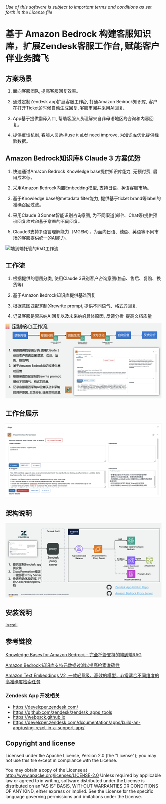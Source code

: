*Use of this software is subject to important terms and conditions as set forth in the License file*

# 基于 Amazon Bedrock 构建客服知识库，扩展Zendesk客服工作台, 赋能客户伴业务腾飞

## 方案场景

1. 面向客服团队, 提高客服回复效率。

2. 通过定制Zendesk app扩展客服工作台, 打通Amazon Bedrock知识库, 客户在打开Ticket的时候自动生成回复, 客服审阅并采用AI回复。

3. App基于提供翻译入口, 帮助客服人员理解来自非母语地区的咨询和内容回复。

4. 提供反馈机制, 客服人员选择use it 或者 need improve, 为知识库优化提供经验数据。


## Amazon Bedrock知识库& Claude 3 方案优势

1. 快速通过Amazon Bedrock Knowledge base提供知识库能力, 无预付费, 启用成本低。

2. 采用Amazon Bedrock内置Embedding模型, 支持日语、英语客服市场。

3. 基于Knowledge base的metadata filter能力, 提供基于ticket brand等label的准确召回过滤。

4. 采用Claude 3 Sonnet智能识别咨询意图, 为不同渠道(邮件、Chat等)提供预设回复格式和基于意图的不同回复。

5. Claude3支持多语言理解能力（MGSM），为面向日语、德语、英语等不同市场的客服提供统一的AI能力。

![端到端托管的RAG工作流](https://d1.awsstatic.com/xuefezha-steven/hbxin-jg-1.15b387969a1e1843beb49285af9c5324da4cff77.png)


## 工作流

1. 根据提供的意图分类, 使用Claude 3识别客户咨询意图(售前、售后、复购、换货等)

2. 基于Amazon Bedrock知识库提供基础回复

3. 根据意图匹配定制的rewrite prompt, 提供不同语气、格式的回复.

4. 记录客服是否采纳AI回复以及未采纳的具体原因, 反馈分析, 提高文档质量

![工作流](image.png)

## 工作台展示

![app](./doc/app.png)

## 架构说明

![alt text](image-1.png)


## 安装说明

[install](./zendesk_install.md)

## 参考链接

[Knowledge Bases for Amazon Bedrock - 完全托管支持的端到端RAG](https://aws.amazon.com/cn/bedrock/knowledge-bases/)

[Amazon Bedrock 知识库支持元数据过滤以提高检索准确性](https://aws.amazon.com/cn/blogs/machine-learning/knowledge-bases-for-amazon-bedrock-now-supports-metadata-filtering-to-improve-retrieval-accuracy/)

[Amazon Text Embeddings V2, 一款轻量级、高效的模型，非常适合不同维度的高准确度检索任务](https://aws.amazon.com/cn/about-aws/whats-new/2024/04/amazon-titan-text-embeddings-v2-amazon-bedrock/)

### Zendesk App 开发相关

- https://developer.zendesk.com/
- https://github.com/zendesk/zendesk_apps_tools
- https://webpack.github.io
- https://developer.zendesk.com/documentation/apps/build-an-app/using-react-in-a-support-app/

## Copyright and license

Licensed under the Apache License, Version 2.0 (the "License"); you may not use this file except in compliance with the License.

You may obtain a copy of the License at
http://www.apache.org/licenses/LICENSE-2.0
Unless required by applicable law or agreed to in writing, software distributed under the License is distributed on an "AS IS" BASIS, WITHOUT WARRANTIES OR CONDITIONS OF ANY KIND, either express or implied. See the License for the specific language governing permissions and limitations under the License.
